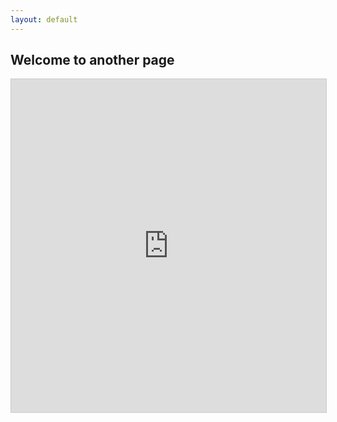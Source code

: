 ```yaml
---
layout: default
---
```


## Welcome to another page

<iframe class="airtable-embed" src="https://airtable.com/embed/shr44V7fmPH4isCwC?backgroundColor=greenLight&viewControls=on" frameborder="0" onmousewheel="" width="100%" height="533" style="background: transparent; border: 1px solid #ccc;"></iframe>
